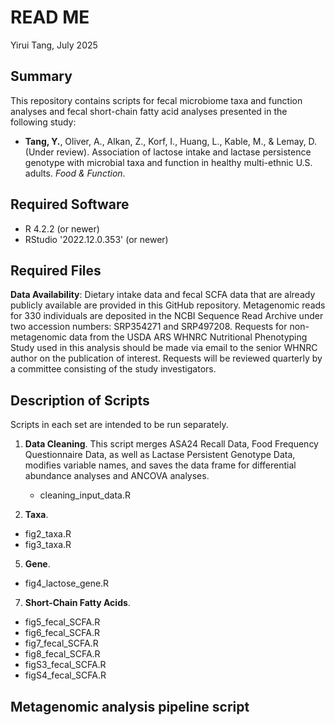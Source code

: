# READ ME  
Yirui Tang, July 2025
## Summary  
This repository contains scripts for fecal microbiome taxa and function analyses and fecal short-chain fatty acid analyses presented in the following study:
* **Tang, Y.**, Oliver, A., Alkan, Z., Korf, I., Huang, L., Kable, M., & Lemay, D. (Under review). Association of lactose intake and lactase persistence genotype with microbial taxa and function in healthy multi-ethnic U.S. adults. *Food & Function*. 

## Required Software
* R 4.2.2 (or newer)
* RStudio '2022.12.0.353' (or newer)

## Required Files
**Data Availability**: Dietary intake data and fecal SCFA data that are already publicly available are provided in this GitHub repository. Metagenomic reads for 330 individuals are deposited in the NCBI Sequence Read Archive under two accession numbers: SRP354271 and SRP497208. Requests for non-metagenomic data from the USDA ARS WHNRC Nutritional Phenotyping Study used in this analysis should be made via email to the senior WHNRC author on the publication of interest. Requests will be reviewed quarterly by a committee consisting of the study investigators.

## Description of Scripts
Scripts in each set are intended to be run separately.
1. **Data Cleaning**. This script merges ASA24 Recall Data, Food Frequency Questionnaire Data, as well as Lactase Persistent Genotype Data, modifies variable names, and saves the data frame for differential abundance analyses and ANCOVA analyses.
   * cleaning_input_data.R

3. **Taxa**.
* fig2_taxa.R
* fig3_taxa.R

5. **Gene**.
* fig4_lactose_gene.R

7. **Short-Chain Fatty Acids**.
* fig5_fecal_SCFA.R
* fig6_fecal_SCFA.R
* fig7_fecal_SCFA.R
* fig8_fecal_SCFA.R
* figS3_fecal_SCFA.R
* figS4_fecal_SCFA.R

## Metagenomic analysis pipeline script

